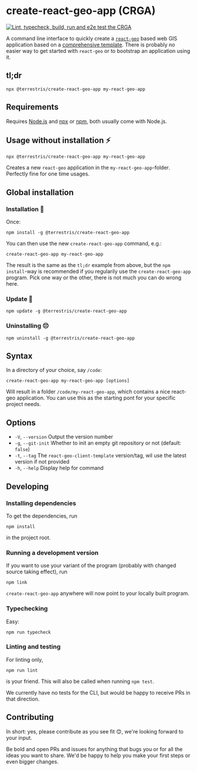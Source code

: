 # create-react-geo-app (CRGA)

[![Lint, typecheck, build, run and e2e test the CRGA](https://github.com/terrestris/create-react-geo-app/actions/workflows/full-check.yml/badge.svg)](https://github.com/terrestris/create-react-geo-app/actions/workflows/full-check.yml)

A command line interface to quickly create a [`react-geo`](https://github.com/terrestris/react-geo)
based web GIS application based on a [comprehensive template](https://github.com/terrestris/react-geo-client-template).
There is probably no easier way to get started with `react-geo` or to bootstrap an
application using it.

## tl;dr

```
npx @terrestris/create-react-geo-app my-react-geo-app
```

## Requirements

Requires [Node.js](https://nodejs.org/) and [npx](https://www.npmjs.com/package/npx)
or [npm](https://www.npmjs.com/), both usually come with Node.js.

## Usage without installation ⚡

```
npx @terrestris/create-react-geo-app my-react-geo-app
```

Creates a new `react-geo` application in the `my-react-geo-app`-folder. Perfectly fine
for one time usages.

## Global installation

### Installation 💾

Once:

```
npm install -g @terrestris/create-react-geo-app
```

You can then use the new `create-react-geo-app` command, e.g.:

```
create-react-geo-app my-react-geo-app
```

The result is the same as the `tl;dr` example from above, but the `npm install`-way is
recommended if you regularily use the `create-react-geo-app` program. Pick one way or
the other, there is not much you can do wrong here.


### Update 🚀

```
npm update -g @terrestris/create-react-geo-app
```

### Uninstalling 😔

```
npm uninstall -g @terrestris/create-react-geo-app
```

## Syntax

In a directory of your choice, say `/code`:

```
create-react-geo-app my-react-geo-app [options]
```

Will result in a folder `/code/my-react-geo-app`, which contains a nice react-geo
application. You can use this as the starting pont for your specific project needs.


## Options

* `-V`, `--version` Output the version number
* `-g`, `--git-init` Whether to init an empty git repository or not (default: `false`)
* `-t`, `--tag` The `react-geo-client-template` version/tag, wil use the latest version if
not provided
* `-h`, `--help` Display help for command


## Developing


### Installing dependencies

To get the dependencies, run

```
npm install
```

in the project root.

### Running a development version

If you want to use your variant of the program (probably with changed source taking
effect), run

```
npm link
```

`create-react-geo-app` anywhere will now point to your locally built program.

### Typechecking

Easy:

```
npm run typecheck
```

### Linting and testing

For linting only,

```
npm run lint
```

is your friend. This will also be called when running `npm test`.

We currently have no tests for the CLI, but would be happy to receive PRs in that
direction.

## Contributing

In short: yes, please contribute as you see fit 😊, we're looking forward to your input.

Be bold and open PRs and issues for anything that bugs you or for all the ideas you want
to share. We'd be happy to help you make your first steps or even bigger changes.
